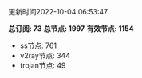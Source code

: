 更新时间2022-10-04 06:53:47

**总订阅: 73**
**总节点: 1997**
**有效节点: 1154**
- ss节点: 761
- v2ray节点: 344
- trojan节点: 49
